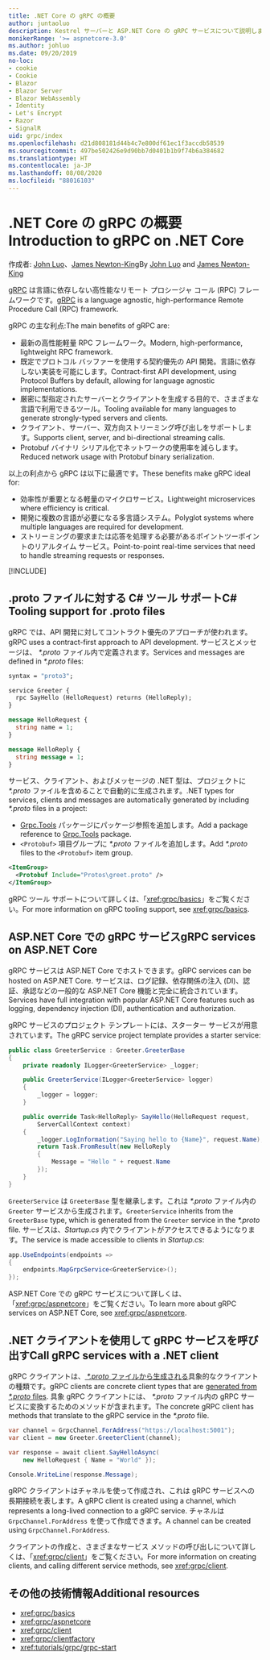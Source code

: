 ```yaml
---
title: .NET Core の gRPC の概要
author: juntaoluo
description: Kestrel サーバーと ASP.NET Core の gRPC サービスについて説明します。
monikerRange: '>= aspnetcore-3.0'
ms.author: johluo
ms.date: 09/20/2019
no-loc:
- cookie
- Cookie
- Blazor
- Blazor Server
- Blazor WebAssembly
- Identity
- Let's Encrypt
- Razor
- SignalR
uid: grpc/index
ms.openlocfilehash: d21d808181d44b4c7e800df61ec1f3accdb58539
ms.sourcegitcommit: 497be502426e9d90bb7d0401b1b9f74b6a384682
ms.translationtype: HT
ms.contentlocale: ja-JP
ms.lasthandoff: 08/08/2020
ms.locfileid: "88016103"
---
```

# <a name="introduction-to-grpc-on-net-core"></a><span data-ttu-id="78ad4-103">.NET Core の gRPC の概要</span><span class="sxs-lookup"><span data-stu-id="78ad4-103">Introduction to gRPC on .NET Core</span></span>

<span data-ttu-id="78ad4-104">作成者: [John Luo](https://github.com/juntaoluo)、[James Newton-King](https://twitter.com/jamesnk)</span><span class="sxs-lookup"><span data-stu-id="78ad4-104">By [John Luo](https://github.com/juntaoluo) and [James Newton-King](https://twitter.com/jamesnk)</span></span>

<span data-ttu-id="78ad4-105">[gRPC](https://grpc.io/docs/guides/) は言語に依存しない高性能なリモート プロシージャ コール (RPC) フレームワークです。</span><span class="sxs-lookup"><span data-stu-id="78ad4-105">[gRPC](https://grpc.io/docs/guides/) is a language agnostic, high-performance Remote Procedure Call (RPC) framework.</span></span>

<span data-ttu-id="78ad4-106">gRPC の主な利点:</span><span class="sxs-lookup"><span data-stu-id="78ad4-106">The main benefits of gRPC are:</span></span>
* <span data-ttu-id="78ad4-107">最新の高性能軽量 RPC フレームワーク。</span><span class="sxs-lookup"><span data-stu-id="78ad4-107">Modern, high-performance, lightweight RPC framework.</span></span>
* <span data-ttu-id="78ad4-108">既定でプロトコル バッファーを使用する契約優先の API 開発。言語に依存しない実装を可能にします。</span><span class="sxs-lookup"><span data-stu-id="78ad4-108">Contract-first API development, using Protocol Buffers by default, allowing for language agnostic implementations.</span></span>
* <span data-ttu-id="78ad4-109">厳密に型指定されたサーバーとクライアントを生成する目的で、さまざまな言語で利用できるツール。</span><span class="sxs-lookup"><span data-stu-id="78ad4-109">Tooling available for many languages to generate strongly-typed servers and clients.</span></span>
* <span data-ttu-id="78ad4-110">クライアント、サーバー、双方向ストリーミング呼び出しをサポートします。</span><span class="sxs-lookup"><span data-stu-id="78ad4-110">Supports client, server, and bi-directional streaming calls.</span></span>
* <span data-ttu-id="78ad4-111">Protobuf バイナリ シリアル化でネットワークの使用率を減らします。</span><span class="sxs-lookup"><span data-stu-id="78ad4-111">Reduced network usage with Protobuf binary serialization.</span></span>

<span data-ttu-id="78ad4-112">以上の利点から gRPC は以下に最適です。</span><span class="sxs-lookup"><span data-stu-id="78ad4-112">These benefits make gRPC ideal for:</span></span>
* <span data-ttu-id="78ad4-113">効率性が重要となる軽量のマイクロサービス。</span><span class="sxs-lookup"><span data-stu-id="78ad4-113">Lightweight microservices where efficiency is critical.</span></span>
* <span data-ttu-id="78ad4-114">開発に複数の言語が必要になる多言語システム。</span><span class="sxs-lookup"><span data-stu-id="78ad4-114">Polyglot systems where multiple languages are required for development.</span></span>
* <span data-ttu-id="78ad4-115">ストリーミングの要求または応答を処理する必要があるポイントツーポイントのリアルタイム サービス。</span><span class="sxs-lookup"><span data-stu-id="78ad4-115">Point-to-point real-time services that need to handle streaming requests or responses.</span></span>

[!INCLUDE[](~/includes/gRPCazure.md)]

## <a name="c-tooling-support-for-proto-files"></a><span data-ttu-id="78ad4-116">.proto ファイルに対する C# ツール サポート</span><span class="sxs-lookup"><span data-stu-id="78ad4-116">C# Tooling support for .proto files</span></span>

<span data-ttu-id="78ad4-117">gRPC では、API 開発に対してコントラクト優先のアプローチが使われます。</span><span class="sxs-lookup"><span data-stu-id="78ad4-117">gRPC uses a contract-first approach to API development.</span></span> <span data-ttu-id="78ad4-118">サービスとメッセージは、 *\*.proto* ファイル内で定義されます。</span><span class="sxs-lookup"><span data-stu-id="78ad4-118">Services and messages are defined in *\*.proto* files:</span></span>

```protobuf
syntax = "proto3";

service Greeter {
  rpc SayHello (HelloRequest) returns (HelloReply);
}

message HelloRequest {
  string name = 1;
}

message HelloReply {
  string message = 1;
}
```

<span data-ttu-id="78ad4-119">サービス、クライアント、およびメッセージの .NET 型は、プロジェクトに *\*.proto* ファイルを含めることで自動的に生成されます。</span><span class="sxs-lookup"><span data-stu-id="78ad4-119">.NET types for services, clients and messages are automatically generated by including *\*.proto* files in a project:</span></span>

* <span data-ttu-id="78ad4-120">[Grpc.Tools](https://www.nuget.org/packages/Grpc.Tools/) パッケージにパッケージ参照を追加します。</span><span class="sxs-lookup"><span data-stu-id="78ad4-120">Add a package reference to [Grpc.Tools](https://www.nuget.org/packages/Grpc.Tools/) package.</span></span>
* <span data-ttu-id="78ad4-121">`<Protobuf>` 項目グループに *\*.proto* ファイルを追加します。</span><span class="sxs-lookup"><span data-stu-id="78ad4-121">Add *\*.proto* files to the `<Protobuf>` item group.</span></span>

```xml
<ItemGroup>
  <Protobuf Include="Protos\greet.proto" />
</ItemGroup>
```

<span data-ttu-id="78ad4-122">gRPC ツール サポートについて詳しくは、「<xref:grpc/basics>」をご覧ください。</span><span class="sxs-lookup"><span data-stu-id="78ad4-122">For more information on gRPC tooling support, see <xref:grpc/basics>.</span></span>

## <a name="grpc-services-on-aspnet-core"></a><span data-ttu-id="78ad4-123">ASP.NET Core での gRPC サービス</span><span class="sxs-lookup"><span data-stu-id="78ad4-123">gRPC services on ASP.NET Core</span></span>

<span data-ttu-id="78ad4-124">gRPC サービスは ASP.NET Core でホストできます。</span><span class="sxs-lookup"><span data-stu-id="78ad4-124">gRPC services can be hosted on ASP.NET Core.</span></span> <span data-ttu-id="78ad4-125">サービスは、ログ記録、依存関係の注入 (DI)、認証、承認などの一般的な ASP.NET Core 機能と完全に統合されています。</span><span class="sxs-lookup"><span data-stu-id="78ad4-125">Services have full integration with popular ASP.NET Core features such as logging, dependency injection (DI), authentication and authorization.</span></span>

<span data-ttu-id="78ad4-126">gRPC サービスのプロジェクト テンプレートには、スターター サービスが用意されています。</span><span class="sxs-lookup"><span data-stu-id="78ad4-126">The gRPC service project template provides a starter service:</span></span>

```csharp
public class GreeterService : Greeter.GreeterBase
{
    private readonly ILogger<GreeterService> _logger;

    public GreeterService(ILogger<GreeterService> logger)
    {
        _logger = logger;
    }

    public override Task<HelloReply> SayHello(HelloRequest request,
        ServerCallContext context)
    {
        _logger.LogInformation("Saying hello to {Name}", request.Name);
        return Task.FromResult(new HelloReply 
        {
            Message = "Hello " + request.Name
        });
    }
}
```

<span data-ttu-id="78ad4-127">`GreeterService` は `GreeterBase` 型を継承します。これは *\*.proto* ファイル内の `Greeter` サービスから生成されます。</span><span class="sxs-lookup"><span data-stu-id="78ad4-127">`GreeterService` inherits from the `GreeterBase` type, which is generated from the `Greeter` service in the *\*.proto* file.</span></span> <span data-ttu-id="78ad4-128">サービスは、*Startup.cs* 内でクライアントがアクセスできるようになります。</span><span class="sxs-lookup"><span data-stu-id="78ad4-128">The service is made accessible to clients in *Startup.cs*:</span></span>

```csharp
app.UseEndpoints(endpoints =>
{
    endpoints.MapGrpcService<GreeterService>();
});
```

<span data-ttu-id="78ad4-129">ASP.NET Core での gRPC サービスについて詳しくは、「<xref:grpc/aspnetcore>」をご覧ください。</span><span class="sxs-lookup"><span data-stu-id="78ad4-129">To learn more about gRPC services on ASP.NET Core, see <xref:grpc/aspnetcore>.</span></span>

## <a name="call-grpc-services-with-a-net-client"></a><span data-ttu-id="78ad4-130">.NET クライアントを使用して gRPC サービスを呼び出す</span><span class="sxs-lookup"><span data-stu-id="78ad4-130">Call gRPC services with a .NET client</span></span>

<span data-ttu-id="78ad4-131">gRPC クライアントは、[ *\*.proto* ファイルから生成される](xref:grpc/basics#generated-c-assets)具象的なクライアントの種類です。</span><span class="sxs-lookup"><span data-stu-id="78ad4-131">gRPC clients are concrete client types that are [generated from *\*.proto* files](xref:grpc/basics#generated-c-assets).</span></span> <span data-ttu-id="78ad4-132">具象 gRPC クライアントには、 *\*.proto* ファイル内の gRPC サービスに変換するためのメソッドが含まれます。</span><span class="sxs-lookup"><span data-stu-id="78ad4-132">The concrete gRPC client has methods that translate to the gRPC service in the *\*.proto* file.</span></span>

```csharp
var channel = GrpcChannel.ForAddress("https://localhost:5001");
var client = new Greeter.GreeterClient(channel);

var response = await client.SayHelloAsync(
    new HelloRequest { Name = "World" });

Console.WriteLine(response.Message);
```

<span data-ttu-id="78ad4-133">gRPC クライアントはチャネルを使って作成され、これは gRPC サービスへの長期接続を表します。</span><span class="sxs-lookup"><span data-stu-id="78ad4-133">A gRPC client is created using a channel, which represents a long-lived connection to a gRPC service.</span></span> <span data-ttu-id="78ad4-134">チャネルは `GrpcChannel.ForAddress` を使って作成できます。</span><span class="sxs-lookup"><span data-stu-id="78ad4-134">A channel can be created using `GrpcChannel.ForAddress`.</span></span>

<span data-ttu-id="78ad4-135">クライアントの作成と、さまざまなサービス メソッドの呼び出しについて詳しくは、「<xref:grpc/client>」をご覧ください。</span><span class="sxs-lookup"><span data-stu-id="78ad4-135">For more information on creating clients, and calling different service methods, see <xref:grpc/client>.</span></span>

## <a name="additional-resources"></a><span data-ttu-id="78ad4-136">その他の技術情報</span><span class="sxs-lookup"><span data-stu-id="78ad4-136">Additional resources</span></span>

* <xref:grpc/basics>
* <xref:grpc/aspnetcore>
* <xref:grpc/client>
* <xref:grpc/clientfactory>
* <xref:tutorials/grpc/grpc-start>
